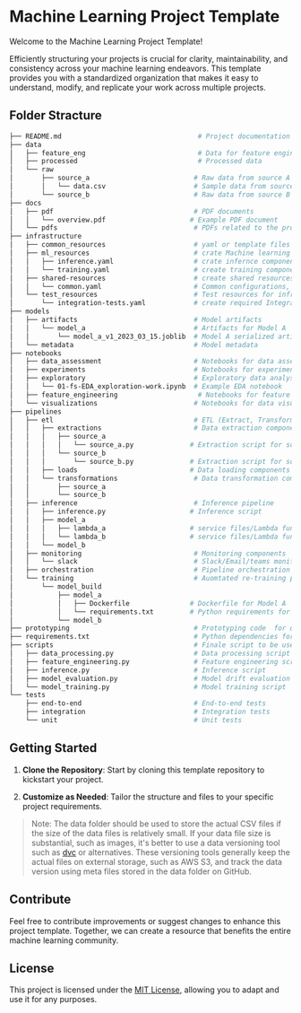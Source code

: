 # Machine Learning Project Template

Welcome to the Machine Learning Project Template! 

Efficiently structuring your projects is crucial for clarity, maintainability, and consistency across your machine learning endeavors. This template provides you with a standardized organization that makes it easy to understand, modify, and replicate your work across multiple projects.

## Folder Stracture
```bash
├── README.md                                  # Project documentation
├── data
│   ├── feature_eng                            # Data for feature engineering
│   ├── processed                              # Processed data
│   └── raw
│       ├── source_a                          # Raw data from source A
│       │   └── data.csv                      # Sample data from source A
│       └── source_b                          # Raw data from source B
├── docs
│   ├── pdf                                   # PDF documents
│   │   └── overview.pdf                     # Example PDF document
│   └── pdfs                                  # PDFs related to the project
├── infrastructure                           
│   ├── common_resources                      # yaml or template files to create common resources via Infrastructure as Code (IaC)
│   ├── ml_resources                          # crate Machine learning resources via IaC
│   │   ├── inference.yaml                    # crate infernce components via IaC 
│   │   └── training.yaml                     # create training components via IaC
│   ├── shared-resources                      # create shared resources such as s3 buckets
│   │   └── common.yaml                       # Common configurations, secrets, etc
│   └── test_resources                        # Test resources for infrastructure
│       └── integration-tests.yaml            # create required Integration test resources
├── models
│   ├── artifacts                             # Model artifacts
│   │   └── model_a                           # Artifacts for Model A
│   │       └── model_a_v1_2023_03_15.joblib  # Model A serialized artifcat
│   └── metadata                              # Model metadata
├── notebooks
│   ├── data_assessment                       # Notebooks for data assessment
│   ├── experiments                           # Notebooks for experiments
│   ├── exploratory                           # Exploratory data analysis notebooks
│   │   └── 01-fs-EDA_exploration-work.ipynb  # Example EDA notebook
│   ├── feature_engineering                    # Notebooks for feature engineering
│   └── visualizations                        # Notebooks for data visualization
├── pipelines
│   ├── etl                                   # ETL (Extract, Transform, Load) pipelines
│   │   ├── extractions                       # Data extraction components
│   │   │   ├── source_a
│   │   │   │   └── source_a.py              # Extraction script for source A
│   │   │   └── source_b
│   │   │       └── source_b.py              # Extraction script for source B
│   │   ├── loads                            # Data loading components
│   │   └── transformations                   # Data transformation components
│   │       ├── source_a
│   │       └── source_b
│   ├── inference                             # Inference pipeline
│   │   ├── inference.py                     # Inference script
│   │   ├── model_a
│   │   │   ├── lambda_a                     # service files/Lambda functions for Model A infernece
│   │   │   └── lambda_b                     # service files/Lambda functions for Model B infernece
│   │   └── model_b
│   ├── monitoring                            # Monitoring components
│   │   └── slack                             # Slack/Email/teams monitoring integration
│   ├── orchestration                         # Pipeline orchestration such as Stepfunction, Airflow, etc
│   └── training                              # Auomtated re-training pipelines
│       └── model_build
│           ├── model_a
│           │   ├── Dockerfile               # Dockerfile for Model A
│           │   └── requirements.txt         # Python requirements for Model A
│           └── model_b
├── prototyping                               # Prototyping code  for quick dashboard or visualization apps
├── requirements.txt                          # Python dependencies for your project (or more robust tools like Pipenv,Poetry)
├── scripts                                   # Finale script to be used in Docker for Production
│   ├── data_processing.py                    # Data processing script finilized after expermiation in notebooks
│   ├── feature_engineering.py                # Feature engineering script finilized after expermiation in notebooks
│   ├── inference.py                          # Inference script
│   ├── model_evaluation.py                   # Model drift evaluation script
│   └── model_training.py                     # Model training script
└── tests
    ├── end-to-end                            # End-to-end tests
    ├── integration                           # Integration tests
    └── unit                                  # Unit tests

```

## Getting Started

1. **Clone the Repository**: Start by cloning this template repository to kickstart your project.

2. **Customize as Needed**: Tailor the structure and files to your specific project requirements.



> Note: The data folder should be used to store the actual CSV files if the size of the data files is relatively small. If your data file size is substantial, such as images, it's better to use a data versioning tool such as [dvc](https://dvc.org/) or alternatives. These versioning tools generally keep the actual files on external storage, such as AWS S3, and track the data version using meta files stored in the data folder on GitHub.


## Contribute

Feel free to contribute improvements or suggest changes to enhance this project template. Together, we can create a resource that benefits the entire machine learning community.

## License

This project is licensed under the [MIT License](LICENSE), allowing you to adapt and use it for any purposes.

